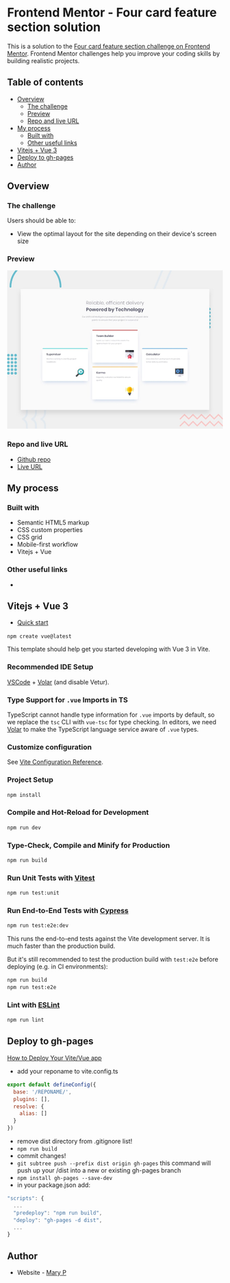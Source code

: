 # Frontend Mentor - Four card feature section solution

This is a solution to the [Four card feature section challenge on Frontend Mentor](https://www.frontendmentor.io/challenges/four-card-feature-section-weK1eFYK). Frontend Mentor challenges help you improve your coding skills by building realistic projects.

## Table of contents

- [Overview](#overview)
  - [The challenge](#the-challenge)
  - [Preview](#preview)
  - [Repo and live URL](#repo-and-live-URL)
- [My process](#my-process)
  - [Built with](#built-with)
  - [Other useful links](#other-useful-links)
- [Vitejs + Vue 3](#vitejs--vue-3)
- [Deploy to gh-pages](#deploy-to-gh-pages)
- [Author](#author)

## Overview

### The challenge

Users should be able to:

- View the optimal layout for the site depending on their device's screen size

### Preview

![](./design/desktop-preview.jpg)

### Repo and live URL

- [Github repo](https://github.com:Mary2021/four-card-feature-section.git)
- [Live URL](https://mary2021.github.io/four-card-feature-section/)

## My process

### Built with

- Semantic HTML5 markup
- CSS custom properties
- CSS grid
- Mobile-first workflow
- Vitejs + Vue

### Other useful links

- []()

## Vitejs + Vue 3

- [Quick start](https://vuejs.org/guide/quick-start.html)

`npm create vue@latest`

This template should help get you started developing with Vue 3 in Vite.

### Recommended IDE Setup

[VSCode](https://code.visualstudio.com/) + [Volar](https://marketplace.visualstudio.com/items?itemName=Vue.volar) (and disable Vetur).

### Type Support for `.vue` Imports in TS

TypeScript cannot handle type information for `.vue` imports by default, so we replace the `tsc` CLI with `vue-tsc` for type checking. In editors, we need [Volar](https://marketplace.visualstudio.com/items?itemName=Vue.volar) to make the TypeScript language service aware of `.vue` types.

### Customize configuration

See [Vite Configuration Reference](https://vitejs.dev/config/).

### Project Setup

```sh
npm install
```

### Compile and Hot-Reload for Development

```sh
npm run dev
```

### Type-Check, Compile and Minify for Production

```sh
npm run build
```

### Run Unit Tests with [Vitest](https://vitest.dev/)

```sh
npm run test:unit
```

### Run End-to-End Tests with [Cypress](https://www.cypress.io/)

```sh
npm run test:e2e:dev
```

This runs the end-to-end tests against the Vite development server.
It is much faster than the production build.

But it's still recommended to test the production build with `test:e2e` before deploying (e.g. in CI environments):

```sh
npm run build
npm run test:e2e
```

### Lint with [ESLint](https://eslint.org/)

```sh
npm run lint
```

## Deploy to gh-pages

[How to Deploy Your Vite/Vue app](https://mkay11.medium.com/how-to-deploy-your-vite-vue-3-application-in-github-pages-2023-2b842f50576a)

- add your reponame to vite.config.ts

```javascript
export default defineConfig({
  base: '/REPONAME/',
  plugins: [],
  resolve: {
    alias: []
  }
})
```

- remove dist directory from .gitignore list!
- `npm run build`
- commit changes!
- `git subtree push --prefix dist origin gh-pages` this command will push up your /dist into a new or existing gh-pages branch
- `npm install gh-pages --save-dev`
- in your package.json add:

```javascript
"scripts": {
  ...
  "predeploy": "npm run build",
  "deploy": "gh-pages -d dist",
  ...
}
```

## Author

- Website - [Mary P](https://github.com/Mary2021)
